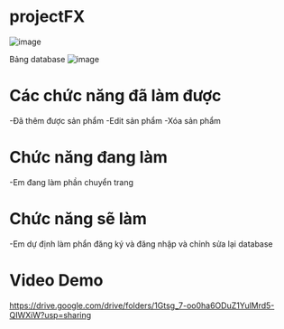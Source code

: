 # projectFX

![image](https://user-images.githubusercontent.com/89339378/173473484-501f13c6-d9a8-4d67-9215-25529485ffb8.png)

Bảng database
![image](https://user-images.githubusercontent.com/89339378/173472911-00b6fc1a-f1e4-41c9-be3e-7e3efbe7c91a.png)

# Các chức năng đã làm được
-Đã thêm được sản phẩm
-Edit sản phẩm
-Xóa sản phẩm
# Chức năng đang làm
-Em đang làm phần chuyển trang
# Chức năng sẽ làm
-Em dự định làm phẩn đăng ký và đăng nhập và chỉnh sửa lại database
# Video Demo
https://drive.google.com/drive/folders/1Gtsg_7-oo0ha6ODuZ1YulMrd5-QIWXiW?usp=sharing


